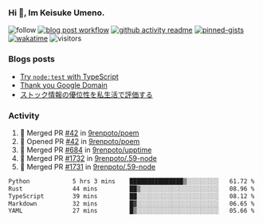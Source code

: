 ### Hi 👋, Im Keisuke Umeno.

<!--
**9renpoto/9renpoto** is a ✨ _special_ ✨ repository because its `README.md` (this file) appears on your GitHub profile.

Here are some ideas to get you started:

- 🔭 I’m currently working on ...
- 🌱 I’m currently learning ...
- 👯 I’m looking to collaborate on ...
- 🤔 I’m looking for help with ...
- 💬 Ask me about ...
- 📫 How to reach me: ...
- 😄 Pronouns: ...
- ⚡ Fun fact: ...
-->

![follow](https://img.shields.io/github/followers/9renpoto?label=Follow&style=social)
[![blog post workflow](https://github.com/9renpoto/9renpoto/actions/workflows/blog.yml/badge.svg)](https://github.com/9renpoto/9renpoto/actions/workflows/blog.yml)
[![github activity readme](https://github.com/9renpoto/9renpoto/actions/workflows/activity.yml/badge.svg)](https://github.com/9renpoto/9renpoto/actions/workflows/activity.yml)
[![pinned-gists](https://github.com/9renpoto/9renpoto/actions/workflows/pin-gist.yml/badge.svg)](https://github.com/9renpoto/9renpoto/actions/workflows/pin-gist.yml)
[![wakatime](https://github.com/9renpoto/9renpoto/actions/workflows/waka-readme-status.yml/badge.svg)](https://github.com/9renpoto/9renpoto/actions/workflows/waka-readme-status.yml)
![visitors](https://komarev.com/ghpvc/?username=9renpoto&label=Profile%20views&color=0e75b6&style=flat)

### Blogs posts

<!-- BLOG-POST-LIST:START -->
- [Try `node:test` with TypeScript](https://9renpoto.win/entry/2023/07/23/node-test-runner)
- [Thank you Google Domain](https://9renpoto.win/entry/2023/07/08/new-domain)
- [ストック情報の優位性を私生活で評価する](https://9renpoto.win/entry/2023/05/28/stock)
<!-- BLOG-POST-LIST:END -->

### Activity

<!--START_SECTION:activity-->
1. 🎉 Merged PR [#42](https://github.com/9renpoto/poem/pull/42) in [9renpoto/poem](https://github.com/9renpoto/poem)
2. 💪 Opened PR [#42](https://github.com/9renpoto/poem/pull/42) in [9renpoto/poem](https://github.com/9renpoto/poem)
3. 🎉 Merged PR [#684](https://github.com/9renpoto/upptime/pull/684) in [9renpoto/upptime](https://github.com/9renpoto/upptime)
4. 🎉 Merged PR [#1732](https://github.com/9renpoto/.59-node/pull/1732) in [9renpoto/.59-node](https://github.com/9renpoto/.59-node)
5. 🎉 Merged PR [#1731](https://github.com/9renpoto/.59-node/pull/1731) in [9renpoto/.59-node](https://github.com/9renpoto/.59-node)
<!--END_SECTION:activity-->

<!--START_SECTION:waka-->

```txt
Python            5 hrs 3 mins    ███████████████▒░░░░░░░░░   61.72 %
Rust              44 mins         ██▒░░░░░░░░░░░░░░░░░░░░░░   08.96 %
TypeScript        39 mins         ██░░░░░░░░░░░░░░░░░░░░░░░   08.12 %
Markdown          32 mins         █▓░░░░░░░░░░░░░░░░░░░░░░░   06.65 %
YAML              27 mins         █▒░░░░░░░░░░░░░░░░░░░░░░░   05.66 %
```

<!--END_SECTION:waka-->
